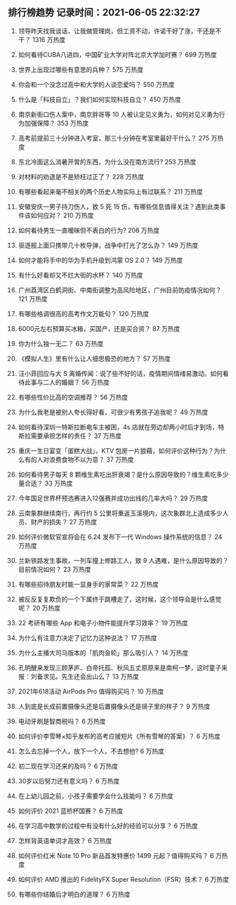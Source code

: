
## 排行榜趋势 记录时间：2021-06-05 22:32:27
  
  1. 领导昨天找我谈话，让我做管理岗，但工资不动，许诺干好了涨，干还是不干？ 1316 万热度
    
  2. 如何看待CUBA八进四，中国矿业大学对阵北京大学加时赛？ 699 万热度
    
  3. 世界上出现过哪些有意思的兵种？ 575 万热度
    
  4. 你会和一个没念过高中和大学的人谈恋爱吗？ 550 万热度
    
  5. 什么是「科技自立」？我们如何实现科技自立？ 450 万热度
    
  6. 南京新街口伤人案中，南京胖哥等 10 人被认定见义勇为，如何对见义勇为行为加强保障？ 353 万热度
    
  7. 高考前提前三十分钟进入考室，那三十分钟在考室里最好干什么？ 275 万热度
    
  8. 东北冷面这么消暑开胃的东西，为什么没在南方流行? 253 万热度
    
  9. 对材料的劝退是不是矫枉过正了？ 228 万热度
    
  10. 有哪些看起来毫不相关的两个历史人物实际上有过联系？ 211 万热度
    
  11. 安徽安庆一男子持刀伤人，致 5 死 15 伤，有哪些信息值得关注？遇到此类事件该如何应对？ 210 万热度
    
  12. 如何看待男生一直暧昧但不表白的行为? 208 万热度
    
  13. 驱逐舰上面只携带几十枚导弹，战争中打光了怎么办？ 149 万热度
    
  14. 如何才能将手中的华为手机升级到鸿蒙 OS 2.0？ 149 万热度
    
  15. 有什么好看却又不烂大街的水杯？ 140 万热度
    
  16. 广州荔湾区白鹤洞街、中南街调整为高风险地区，广州目前防疫情况如何？ 121 万热度
    
  17. 有哪些格调很高的高考作文万能句？ 120 万热度
    
  18. 6000元左右预算买冰箱，买国产，还是买合资？ 87 万热度
    
  19. 你为什么独一无二？ 63 万热度
    
  20. 《模拟人生》里有什么让人细思极恐的地方？ 57 万热度
    
  21. 汪小菲回应与大 S 离婚传闻：说了些不好的话，疫情期间情绪易激动。如何看待此事与二人的婚姻？ 56 万热度
    
  22. 有哪些性价比高的空调推荐？ 56 万热度
    
  23. 为什么我老是被别人夸长得好看，可很少有男孩子追我呢？ 49 万热度
    
  24. 如何看待深圳一特斯拉断电车主被困，4s 店就在旁边却两小时后才到场，特斯拉需要承担怎样的责任？ 37 万热度
    
  25. 重庆一生日宴变「蛋糕大战」，KTV 包房一片狼藉，如何评价这种行为？为什么有的人对浪费食物不以为意？ 37 万热度
    
  26. 如何看待男子每天 8 颗维生素吃出肝衰竭？是什么原因导致的？维生素吃多少量合适？ 33 万热度
    
  27. 今年国足世界杯预选赛进入12强赛并成功出线的几率大吗？ 29 万热度
    
  28. 云南象群继续南行，再行约 5 公里将重返玉溪境内，这次象群北上造成多少人员、财产的损失？ 27 万热度
    
  29. 如何评价微软官宣将会在 6.24 发布下一代 Windows 操作系统的信息？ 24 万热度
    
  30. 兰新铁路发生事故，一列车撞上修路工人，致 9 人遇难，是什么原因导致的？目前情况如何？ 23 万热度
    
  31. 有哪些招待朋友时能一显身手的家常菜？ 22 万热度
    
  32. 被反反复复欺负的一个下属终于跳槽走了，这时候，这个领导会是什么感觉呢？ 20 万热度
    
  33. 22 考研有哪些 App 和电子小物件能提升学习效率？ 19 万热度
    
  34. 为什么有注意力决定了记忆力这种说法？ 17 万热度
    
  35. 为什么主播大司马版本的「肌肉金轮」那么吸引人？ 14 万热度
    
  36. 孔明醒来发现三顾茅庐、白帝托孤、秋风五丈原原来是南柯一梦，这时童子来报：刘备求见。先生还会出山么？ 13 万热度
    
  37. 2021年618活动  AirPods Pro 值得购买吗？ 10 万热度
    
  38. 人到底是长成前置摄像头还是后置摄像头还是镜子里的样子？ 9 万热度
    
  39. 电动牙刷是智商税吗？ 6 万热度
    
  40. 如何评价李雪琴×知乎发布的高考应援短片《所有雪琴的答案》？ 6 万热度
    
  41. 怎么去忘掉一个人，放下一个人，不去想他? 6 万热度
    
  42. 初二现在学习还来的及吗？ 6 万热度
    
  43. 30岁以后努力还有意义吗？ 6 万热度
    
  44. 在上幼儿园之前，小孩子需要学会什么技能吗？ 6 万热度
    
  45. 如何评价 2021 蓝桥杯国赛？ 6 万热度
    
  46. 在学习高中数学的过程中有没有什么好的经验可以分享？ 6 万热度
    
  47. 怎样背英语单词才高效？ 6 万热度
    
  48. 如何评价红米 Note 10 Pro 新品首发特惠价 1499 元起？值得购买吗？ 6 万热度
    
  49. 如何评价 AMD 推出的 FidelityFX Super Resolution（FSR）技术？ 6 万热度
    
  50. 有哪些你结婚后才明白的道理？ 6 万热度
    